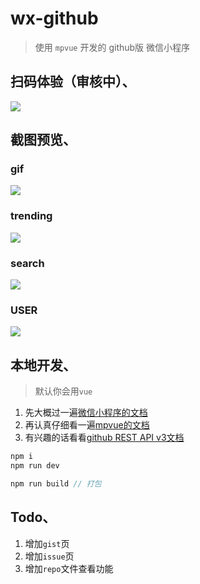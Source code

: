 # wx-github

> 使用 `mpvue` 开发的 github版 微信小程序



## 扫码体验（审核中）、

![](http://pc9p4qsb2.bkt.clouddn.com/wx-github.jpg)



## 截图预览、

### gif

![](http://pc9p4qsb2.bkt.clouddn.com/wx-github.gif)

### trending

![](http://pc9p4qsb2.bkt.clouddn.com/trending_gaitubao_com_339x603.jpg)

### search

![](http://pc9p4qsb2.bkt.clouddn.com/search_gaitubao_com_339x603.jpg)

### USER

![](http://pc9p4qsb2.bkt.clouddn.com/me_gaitubao_com_339x603.jpg)





## 本地开发、

> 默认你会用`vue`

1. 先大概过一遍[微信小程序的文档](https://developers.weixin.qq.com/miniprogram/dev/)
2. 再认真仔细看一遍[mpvue的文档](http://mpvue.com/mpvue/#_1)
3. 有兴趣的话看看[github REST API v3文档](https://developer.github.com/v3/)

```javascript
npm i
npm run dev

npm run build // 打包
```



## Todo、

1. 增加`gist`页
2. 增加`issue`页
3. 增加`repo`文件查看功能

